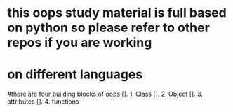 # this oops study material is full based on python so please refer to other repos if you are working

# on different languages

#there are four building blocks of oops
[]. 1. Class
[]. 2. Object
[]. 3. attributes
[]. 4. functions
